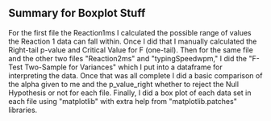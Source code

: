 ## Summary for Boxplot Stuff
For the first file the Reaction1ms I calculated the possible range of values the Reaction 1 data can fall within. Once I did that I manually calculated the Right-tail p-value and Critical Value for F (one-tail). Then for the same file and the other two files "Reaction2ms" and "typingSpeedwpm," I did the "F-Test Two-Sample for Variances" which I put into a dataframe for interpreting the data. Once that was all complete I did a basic comparison of the alpha given to me and the p_value_right whether to reject the Null Hypothesis or not for each file. Finally, I did a box plot of each data set in each file using "matplotlib" with extra help from "matplotlib.patches" libraries.
